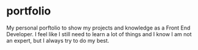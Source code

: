 # portfolio
My personal porftolio to show my projects and knowledge as a Front End Developer. I feel like I still need to learn a lot of things and I know I am not an expert, but I always try to do my best.
